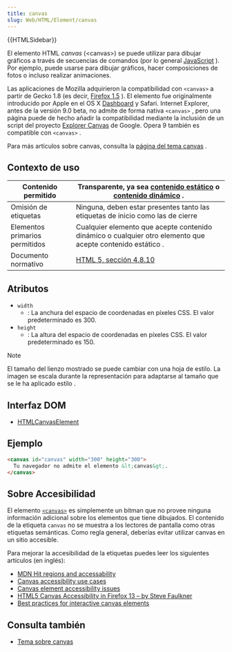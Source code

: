 ```yaml
---
title: canvas
slug: Web/HTML/Element/canvas
---
```


{{HTMLSidebar}}

El elemento HTML _canvas_ (\<canvas>) se puede utilizar para dibujar gráficos a través de secuencias de comandos (por lo general [JavaScript](/en-US/JavaScript) ). Por ejemplo, puede usarse para dibujar gráficos, hacer composiciones de fotos o incluso realizar animaciones.

Las aplicaciones de Mozilla adquirieron la compatibilidad con `<canvas>` a partir de Gecko 1.8 (es decir, [Firefox 1.5](/en-US/Firefox_1.5_for_developers) ). El elemento fue originalmente introducido por Apple en el OS X [Dashboard](https://www.apple.com/macosx/features/dashboard/) y Safari. Internet Explorer, antes de la versión 9.0 beta, no admite de forma nativa `<canvas>` , pero una página puede de hecho añadir la compatibilidad mediante la inclusión de un script del proyecto [Explorer Canvas](http://excanvas.sourceforge.net/) de Google. Opera 9 también es compatible con `<canvas>` .

Para más artículos sobre canvas, consulta la [página del tema canvas](/es/docs/Web/API/Canvas_API) .

## Contexto de uso

| Contenido permitido            | Transparente, ya sea [contenido estático](/en-US/HTML/Content_categories#phrasing_content) o [contenido dinámico](/en-US/HTML/Content_categories#flow_content) . |
| ------------------------------ | ---------------------------------------------------------------------------------------------------------------------------------------------------------- |
| Omisión de etiquetas           | Ninguna, deben estar presentes tanto las etiquetas de inicio como las de cierre                                                                            |
| Elementos primarios permitidos | Cualquier elemento que acepte contenido dinámico o cualquier otro elemento que acepte contenido estático .                                                 |
| Documento normativo            | [HTML 5, sección 4.8.10](https://www.w3.org/TR/html5/the-canvas-element.html#the-canvas-element)                                                            |

## Atributos

- `width`
  - : La anchura del espacio de coordenadas en píxeles CSS. El valor predeterminado es 300.
- `height`
  - : La altura del espacio de coordenadas en píxeles CSS. El valor predeterminado es 150.

> [!NOTE]
> El tamaño del lienzo mostrado se puede cambiar con una hoja de estilo. La imagen se escala durante la representación para adaptarse al tamaño que se le ha aplicado estilo .

## Interfaz DOM

- [HTMLCanvasElement](/en-US/DOM/HTMLCanvasElement)

## Ejemplo

```html
<canvas id="canvas" width="300" height="300">
  Tu navegador no admite el elemento &lt;canvas&gt;.
</canvas>
```

## Sobre Accesibilidad

El elemento [`<canvas>`](/es/docs/Web/HTML/Element/canvas) es simplemente un bitman que no provee ninguna información adicional sobre los elementos que tiene dibujados. El contenido de la etiqueta `canvas` no se muestra a los lectores de pantalla como otras etiquetas semánticas. Como regla general, deberías evitar utilizar canvas en un sitio accesible.

Para mejorar la accesibilidad de la etiquetas puedes leer los siguientes artículos (en inglés):

- [MDN Hit regions and accessability](/es/docs/Web/API/Canvas_API/Tutorial/Hit_regions_and_accessibility)
- [Canvas accessibility use cases](https://www.w3.org/WAI/PF/HTML/wiki/Canvas_Accessibility_Use_Cases)
- [Canvas element accessibility issues](https://www.w3.org/html/wg/wiki/AddedElementCanvas)
- [HTML5 Canvas Accessibility in Firefox 13 – by Steve Faulkner](http://www.paciellogroup.com/blog/2012/06/html5-canvas-accessibility-in-firefox-13/)
- [Best practices for interactive canvas elements](https://html.spec.whatwg.org/multipage/scripting.html#best-practices)

## Consulta también

- [Tema sobre canvas](/es/docs/Web/API/Canvas_API)
